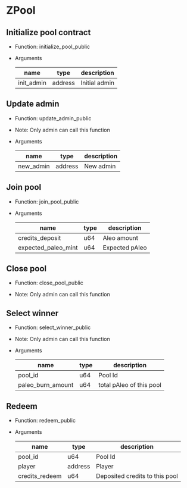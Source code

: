 # ZPool

## Initialize pool contract

- Function: initialize_pool_public

- Arguments

  | name       | type    | description   |
  | ---------- | ------- | ------------- |
  | init_admin | address | Initial admin |

## Update admin

- Function: update_admin_public

- Note: Only admin can call this function

- Arguments

  | name      | type    | description |
  | --------- | ------- | ----------- |
  | new_admin | address | New admin   |

## Join pool

- Function: join_pool_public

- Arguments

  | name                | type | description    |
  | ------------------- | ---- | -------------- |
  | credits_deposit     | u64  | Aleo amount    |
  | expected_paleo_mint | u64  | Expected pAleo |

## Close pool

- Function: close_pool_public

- Note: Only admin can call this function

## Select winner

- Function: select_winner_public

- Note: Only admin can call this function

- Arguments

  | name              | type | description              |
  | ----------------- | ---- | ------------------------ |
  | pool_id           | u64  | Pool Id                  |
  | paleo_burn_amount | u64  | total pAleo of this pool |

## Redeem

- Function: redeem_public
- Arguments

  | name           | type    | description                    |
  | -------------- | ------- | ------------------------------ |
  | pool_id        | u64     | Pool Id                        |
  | player         | address | Player                         |
  | credits_redeem | u64     | Deposited credits to this pool |
